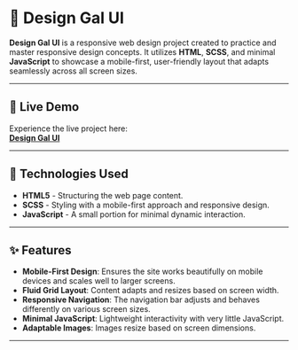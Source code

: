 # 🎨 **Design Gal UI**

**Design Gal UI** is a responsive web design project created to practice and master responsive design concepts. It utilizes **HTML**, **SCSS**, and minimal **JavaScript** to showcase a mobile-first, user-friendly layout that adapts seamlessly across all screen sizes.

---

## 📱 **Live Demo**

Experience the live project here:  
[**Design Gal UI**](https://design-gal-ui.vercel.app/)

---

## 🚀 **Technologies Used**

- **HTML5** - Structuring the web page content.
- **SCSS** - Styling with a mobile-first approach and responsive design.
- **JavaScript** - A small portion for minimal dynamic interaction.

---

## ✨ **Features**

- **Mobile-First Design**: Ensures the site works beautifully on mobile devices and scales well to larger screens.
- **Fluid Grid Layout**: Content adapts and resizes based on screen width.
- **Responsive Navigation**: The navigation bar adjusts and behaves differently on various screen sizes.
- **Minimal JavaScript**: Lightweight interactivity with very little JavaScript.
- **Adaptable Images**: Images resize based on screen dimensions.

---



